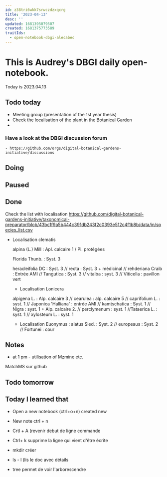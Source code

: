 ```yaml
---
id: z38tri6wkk7srwczdzxqcrg
title: '2023-04-13'
desc: ''
updated: 1681395079507
created: 1681375773589
traitIds:
  - open-notebook-dbgi-alecabec
---
```



# This is Audrey's DBGI daily open-notebook.

Today is 2023.04.13

## Todo today
* Meeting group (presentation of the 1st year thesis) 
* Check the localisation of the plant in the Botanical Garden 
*  


### Have a look at the DBGI discussion forum
    - https://github.com/orgs/digital-botanical-gardens-initiative/discussions

###
###

## Doing

## Paused

## Done
Check the list with localisation 
https://github.com/digital-botanical-gardens-initiative/taxonomical-preparator/blob/43bc1f9a5b444c391db243f2c0393e512c4f1b8b/data/in/species_list.csv

* Localisation clematis 

  alpina (L.) Mill : Apl. calcaire 1 / Pl. protégées 
  
  Florida Thunb. : Syst. 3 

  heracleifolia DC : Syst. 3  // recta : Syst. 3 +  médicinal //  rehderiana Craib : Entrée AMI //   Tangutica : Syst. 3  // vitalba : syst. 3 //  Viticella : pavillon vert 

  * Localisation Lonicera  
  
  alpigena L. : Alp. calcaire 3  // 
  cearulea : alp. calcaire 5 // 
  caprifolium L. : syst. 1 
  // Japonica 'Halliana' : entrée AMI // 
  kamtschatica : Syst. 1 
  // Nigra : syst. 1 + Alp. calcaire 2. // perclymenum : syst. 1 //Tataerica L. : syst. 1 // xylosteum L. : syst. 1 
  * Localisation Euonymus : alatus Sied. : Syst. 2 // europeaus : Syst. 2 // Fortunei : cour

## Notes
 * at 1 pm - utilisation of Mzmine etc.
 
 MatchMS sur github 

 
## Todo tomorrow

###
###
###


## Today I learned that

- Open a new notebook (ctrl+o+n) created new 
* New note ctrl + n 
* Crtl + A (revenir debut de ligne commande 
* Ctrl+ k supprime la ligne qui vient d'être écrite 
* mkdir créer  
* ls - l (lis le doc avec détails 

* tree permet de voir l'arborescendre